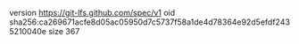 version https://git-lfs.github.com/spec/v1
oid sha256:ca269671acfe8d05ac05950d7c5737f58a1de4d78364e92d5efdf2435210040e
size 367
